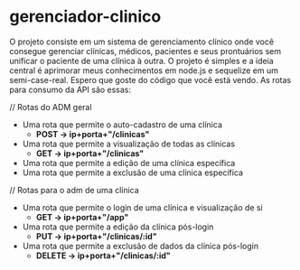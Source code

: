 # gerenciador-clinico
O projeto consiste em um sistema de gerenciamento clínico onde você consegue gerenciar clínicas, médicos, pacientes e seus prontuários sem unificar o paciente de uma clínica à outra. 
O projeto é simples e a ideia central é aprimorar meus conhecimentos em node.js e sequelize em um semi-case-real. Espero que goste do código que você está vendo. As rotas para consumo da API são essas: 

  // Rotas do ADM geral
  - Uma rota que permite o auto-cadastro de uma clínica
    - **POST -> ip+porta+"/clinicas"**
  - Uma rota que permite a visualização de todas as clínicas
    - **GET -> ip+porta+"/clinicas"**
  - Uma rota que permite a edição de uma clínica específica
  - Uma rota que permite a exclusão de uma clínica específica
  
  // Rotas para o adm de uma clínica
  - Uma rota que permite o login de uma clínica e visualização de si
    - **GET -> ip+porta+"/app"**
  - Uma rota que permite a edição da clínica pós-login
    - **PUT -> ip+porta+"/clinicas/:id"**
  - Uma rota que permite a exclusão de dados da clínica pós-login
    - **DELETE -> ip+porta+"/clinicas/:id"**
